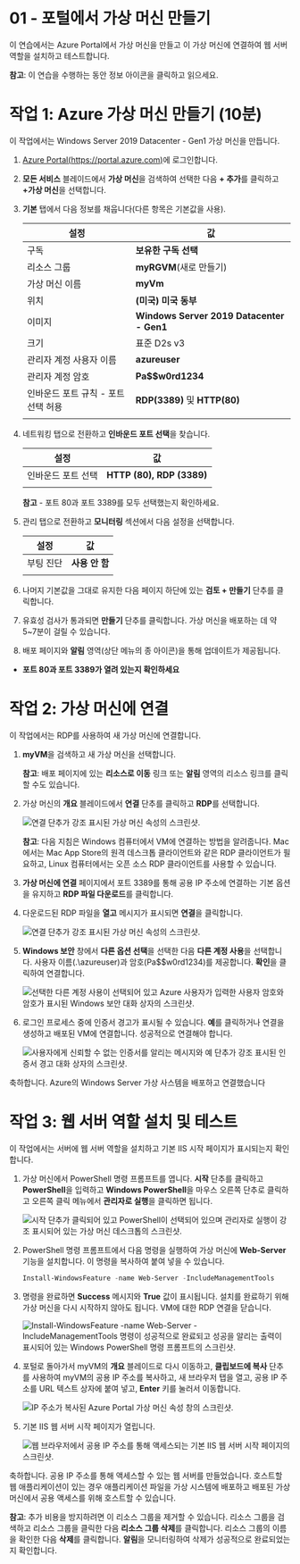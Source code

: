﻿---
wts:
    title: '01 - 포털에서 가상 머신 만들기(10분)'
    module: '모듈 02 - 핵심 Azure 서비스(워크로드)'
---
# 01 - 포털에서 가상 머신 만들기

이 연습에서는 Azure Portal에서 가상 머신을 만들고 이 가상 머신에 연결하여 웹 서버 역할을 설치하고 테스트합니다. 

**참고**: 이 연습을 수행하는 동안 정보 아이콘을 클릭하고 읽으세요. 

# 작업 1: Azure 가상 머신 만들기 (10분)

이 작업에서는 Windows Server 2019 Datacenter - Gen1 가상 머신을 만듭니다. 

1. [Azure Portal(https://portal.azure.com)](https://portal.azure.com?azure-portal=true)에 로그인합니다.

2. **모든 서비스** 블레이드에서 **가상 머신**을 검색하여 선택한 다음 **+ 추가**를 클릭하고 **+가상 머신**을 선택합니다.

3. **기본** 탭에서 다음 정보를 채웁니다(다른 항목은 기본값을 사용).

    | 설정 | 값 |
    |  -- | -- |
    | 구독 | **보유한 구독 선택**|
    | 리소스 그룹 | **myRGVM**(새로 만들기) |
    | 가상 머신 이름 | **myVm** |
    | 위치 | **(미국) 미국 동부**|
    | 이미지 | **Windows Server 2019 Datacenter - Gen1**|
    | 크기 | 표준 D2s v3|
    | 관리자 계정 사용자 이름 | **azureuser** |
    | 관리자 계정 암호 | **Pa$$w0rd1234**|
    | 인바운드 포트 규칙 - 포트 선택 허용 | **RDP(3389)** 및 **HTTP(80)**|
    | | |

4. 네트워킹 탭으로 전환하고 **인바운드 포트 선택**을 찾습니다.

    | 설정 | 값 |
    | -- | -- |
    | 인바운드 포트 선택 | **HTTP (80), RDP (3389)**|
    | | |

    **참고** - 포트 80과 포트 3389를 모두 선택했는지 확인하세요.

5. 관리 탭으로 전환하고 **모니터링** 섹션에서 다음 설정을 선택합니다.

    | 설정 | 값 |
    | -- | -- |
    | 부팅 진단 | **사용 안 함**|
    | | |

6. 나머지 기본값을 그대로 유지한 다음 페이지 하단에 있는 **검토 + 만들기** 단추를 클릭합니다.

7. 유효성 검사가 통과되면 **만들기** 단추를 클릭합니다. 가상 머신을 배포하는 데 약 5~7분이 걸릴 수 있습니다.

8. 배포 페이지와 **알림** 영역(상단 메뉴의 종 아이콘)을 통해 업데이트가 제공됩니다.

* **포트 80과 포트 3389가 열려 있는지 확인하세요**

# 작업 2: 가상 머신에 연결

이 작업에서는 RDP를 사용하여 새 가상 머신에 연결합니다. 

1. **myVM**을 검색하고 새 가상 머신을 선택합니다.

    **참고**: 배포 페이지에 있는 **리소스로 이동** 링크 또는 **알림** 영역의 리소스 링크를 클릭할 수도 있습니다.

2. 가상 머신의 **개요** 블레이드에서 **연결** 단추를 클릭하고 **RDP**를 선택합니다.

    ![연결 단추가 강조 표시된 가상 머신 속성의 스크린샷.](../images/0101.png)

    **참고**: 다음 지침은 Windows 컴퓨터에서 VM에 연결하는 방법을 알려줍니다. Mac에서는 Mac App Store의 원격 데스크톱 클라이언트와 같은 RDP 클라이언트가 필요하고, Linux 컴퓨터에서는 오픈 소스 RDP 클라이언트를 사용할 수 있습니다.

2. **가상 머신에 연결** 페이지에서 포트 3389를 통해 공용 IP 주소에 연결하는 기본 옵션을 유지하고 **RDP 파일 다운로드**를 클릭합니다.

3. 다운로드된 RDP 파일을 **열고** 메시지가 표시되면 **연결**을 클릭합니다. 

    ![연결 단추가 강조 표시된 가상 머신 속성의 스크린샷. ](../images/0102.png)

4. **Windows 보안** 창에서 **다른 옵션 선택**을 선택한 다음 **다른 계정 사용**을 선택합니다. 사용자 이름(.\azureuser)과 암호(Pa$$w0rd1234)를 제공합니다. **확인**을 클릭하여 연결합니다.

    ![선택한 다른 계정 사용이 선택되어 있고 Azure 사용자가 입력한 사용자 암호와 암호가 표시된 Windows 보안 대화 상자의 스크린샷.](../images/0103.png)

5. 로그인 프로세스 중에 인증서 경고가 표시될 수 있습니다. **예**를 클릭하거나 연결을 생성하고 배포된 VM에 연결합니다. 성공적으로 연결해야 합니다.

    ![사용자에게 신뢰할 수 없는 인증서를 알리는 메시지와 예 단추가 강조 표시된 인증서 경고 대화 상자의 스크린샷. ](../images/0104.png)

축하합니다. Azure의 Windows Server 가상 사스템을 배포하고 연결했습니다

# 작업 3: 웹 서버 역할 설치 및 테스트

이 작업에서는 서버에 웹 서버 역할을 설치하고 기본 IIS 시작 페이지가 표시되는지 확인합니다.

1. 가상 머신에서 PowerShell 명령 프롬프트를 엽니다. **시작** 단추를 클릭하고 **PowerShell**을 입력하고 **Windows PowerShell**을 마우스 오른쪽 단추로 클릭하고 오른쪽 클릭 메뉴에서 **관리자로 실행**을 클릭하면 됩니다.

    ![시작 단추가 클릭되어 있고 PowerShell이 선택되어 있으며 관리자로 실행이 강조 표시되어 있는 가상 머신 데스크톱의 스크린샷.](../images/0105.png)

2. PowerShell 명령 프롬프트에서 다음 명령을 실행하여 가상 머신에 **Web-Server** 기능을 설치합니다. 이 명령을 복사하여 붙여 넣을 수 있습니다.

    ```PowerShell
    Install-WindowsFeature -name Web-Server -IncludeManagementTools
    ```
  
3. 명령을 완료하면 **Success** 메시지와 **True** 값이 표시됩니다. 설치를 완료하기 위해 가상 머신을 다시 시작하지 않아도 됩니다. VM에 대한 RDP 연결을 닫습니다.

    ![Install-WindowsFeature -name Web-Server -IncludeManagementTools 명령이 성공적으로 완료되고 성공을 알리는 출력이 표시되어 있는 Windows PowerShell 명령 프롬프트의 스크린샷.](../images/0106.png)

4. 포털로 돌아가서 myVM의 **개요** 블레이드로 다시 이동하고, **클립보드에 복사** 단추를 사용하여 myVM의 공용 IP 주소를 복사하고, 새 브라우저 탭을 열고, 공용 IP 주소를 URL 텍스트 상자에 붙여 넣고, **Enter** 키를 눌러서 이동합니다.

    ![IP 주소가 복사된 Azure Portal 가상 머신 속성 창의 스크린샷.](../images/0107.png)

5. 기본 IIS 웹 서버 시작 페이지가 열립니다.

    ![웹 브라우저에서 공용 IP 주소를 통해 액세스되는 기본 IIS 웹 서버 시작 페이지의 스크린샷.](../images/0108.png)

축하합니다. 공용 IP 주소를 통해 액세스할 수 있는 웹 서버를 만들었습니다. 호스트할 웹 애플리케이션이 있는 경우 애플리케이션 파일을 가상 시스템에 배포하고 배포된 가상 머신에서 공용 액세스를 위해 호스트할 수 있습니다.


**참고**: 추가 비용을 방지하려면 이 리소스 그룹을 제거할 수 있습니다. 리소스 그룹을 검색하고 리소스 그룹을 클릭한 다음 **리소스 그룹 삭제**를 클릭합니다. 리소스 그룹의 이름을 확인한 다음 **삭제**를 클릭합니다. **알림**을 모니터링하여 삭제가 성공적으로 완료되었는지 확인합니다. 
